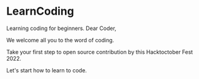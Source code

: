 # LearnCoding
Learning coding for beginners.
Dear Coder,

We welcome all you to the word of coding.

Take your first step to open source contribution by this Hacktoctober Fest 2022.

Let's start how to learn to code.
